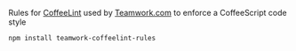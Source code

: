 Rules for [CoffeeLint](http://www.coffeelint.org/) used by [Teamwork.com](https://www.teamwork.com) to enforce a CoffeeScript code style

`npm install teamwork-coffeelint-rules`
